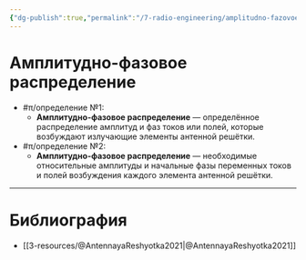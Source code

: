 ```yaml
---
{"dg-publish":true,"permalink":"/7-radio-engineering/amplitudno-fazovoe-raspredelenie/","title":"Амплитудно-фазовое распределение"}
---
```



# Амплитудно-фазовое распределение

- #π/определение №1:
	- **Амплитудно-фазовое распределение** — определённое распределение амплитуд и фаз токов или полей, которые возбуждают излучающие элементы антенной решётки.
- #π/определение №2:
	- **Амплитудно-фазовое распределение** — необходимые относительные амплитуды и начальные фазы переменных токов и полей возбуждения каждого элемента антенной решётки.

---

# Библиография

- [[3-resources/@AntennayaReshyotka2021\|@AntennayaReshyotka2021]]
